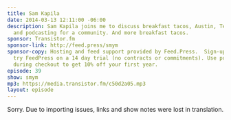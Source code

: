```yaml
---
title: Sam Kapila
date: 2014-03-13 12:11:00 -06:00
description: Sam Kapila joins me to discuss breakfast tacos, Austin, Texas, teaching
  and podcasting for a community. And more breakfast tacos.
sponsor: Transistor.fm
sponsor-link: http://feed.press/smym
sponsor-copy: Hosting and feed support provided by Feed.Press.  Sign-up today and
  try FeedPress on a 14 day trial (no contracts or commitments). Use promo code "smym"
  during checkout to get 10% off your first year.
episode: 39
show: smym
mp3: https://media.transistor.fm/c50d2a05.mp3
layout: episode
---
```


Sorry. Due to importing issues, links and show notes were lost in translation.
